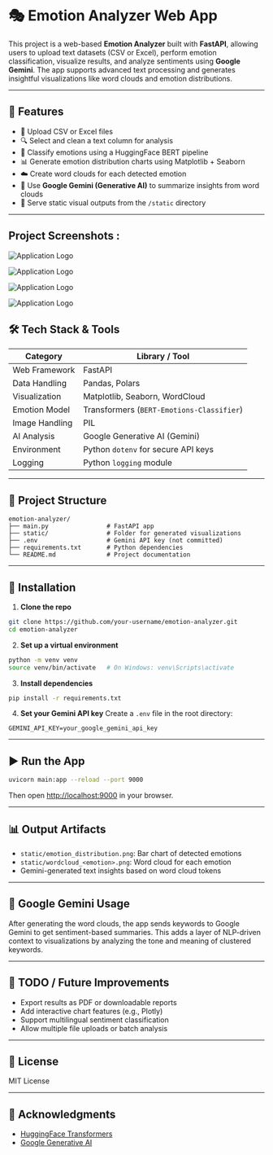 
# 🎭 Emotion Analyzer Web App

This project is a web-based **Emotion Analyzer** built with **FastAPI**, allowing users to upload text datasets (CSV or Excel), perform emotion classification, visualize results, and analyze sentiments using **Google Gemini**. The app supports advanced text processing and generates insightful visualizations like word clouds and emotion distributions.

---

## 🚀 Features

- 📁 Upload CSV or Excel files
- 🔍 Select and clean a text column for analysis
- 🧠 Classify emotions using a HuggingFace BERT pipeline
- 📊 Generate emotion distribution charts using Matplotlib + Seaborn
- ☁️ Create word clouds for each detected emotion
- 🧠 Use **Google Gemini (Generative AI)** to summarize insights from word clouds
- 📂 Serve static visual outputs from the `/static` directory

---

## Project Screenshots :

![Application Logo](https://raw.githubusercontent.com/MagicDash91/ML-Engineering-Project/main/Fraud_Detection_Analysis/static/r1.JPG)

![Application Logo](https://raw.githubusercontent.com/MagicDash91/ML-Engineering-Project/main/Fraud_Detection_Analysis/static/r2.JPG)

![Application Logo](https://raw.githubusercontent.com/MagicDash91/ML-Engineering-Project/main/Fraud_Detection_Analysis/static/r3.JPG)

![Application Logo](https://raw.githubusercontent.com/MagicDash91/ML-Engineering-Project/main/Fraud_Detection_Analysis/static/r4.JPG)


## 🛠️ Tech Stack & Tools

| Category        | Library / Tool                           |
|----------------|-------------------------------------------|
| Web Framework   | FastAPI                                  |
| Data Handling   | Pandas, Polars                           |
| Visualization   | Matplotlib, Seaborn, WordCloud           |
| Emotion Model   | Transformers (`BERT-Emotions-Classifier`)|
| Image Handling  | PIL                                       |
| AI Analysis     | Google Generative AI (Gemini)            |
| Environment     | Python `dotenv` for secure API keys      |
| Logging         | Python `logging` module                  |

---

## 📁 Project Structure

```
emotion-analyzer/
├── main.py                # FastAPI app
├── static/                # Folder for generated visualizations
├── .env                   # Gemini API key (not committed)
├── requirements.txt       # Python dependencies
└── README.md              # Project documentation
```

---

## 🧪 Installation

1. **Clone the repo**
```bash
git clone https://github.com/your-username/emotion-analyzer.git
cd emotion-analyzer
```

2. **Set up a virtual environment**
```bash
python -m venv venv
source venv/bin/activate   # On Windows: venv\Scripts\activate
```

3. **Install dependencies**
```bash
pip install -r requirements.txt
```

4. **Set your Gemini API key**
Create a `.env` file in the root directory:
```
GEMINI_API_KEY=your_google_gemini_api_key
```

---

## ▶️ Run the App

```bash
uvicorn main:app --reload --port 9000
```

Then open [http://localhost:9000](http://localhost:9000) in your browser.

---

## 📊 Output Artifacts

- `static/emotion_distribution.png`: Bar chart of detected emotions
- `static/wordcloud_<emotion>.png`: Word cloud for each emotion
- Gemini-generated text insights based on word cloud tokens

---

## 🤖 Google Gemini Usage

After generating the word clouds, the app sends keywords to Google Gemini to get sentiment-based summaries. This adds a layer of NLP-driven context to visualizations by analyzing the tone and meaning of clustered keywords.

---

## 📌 TODO / Future Improvements

- Export results as PDF or downloadable reports
- Add interactive chart features (e.g., Plotly)
- Support multilingual sentiment classification
- Allow multiple file uploads or batch analysis

---

## 📝 License

MIT License

---

## 🙌 Acknowledgments

- [HuggingFace Transformers](https://huggingface.co/ayoubkirouane/BERT-Emotions-Classifier)
- [Google Generative AI](https://ai.google.dev/)
